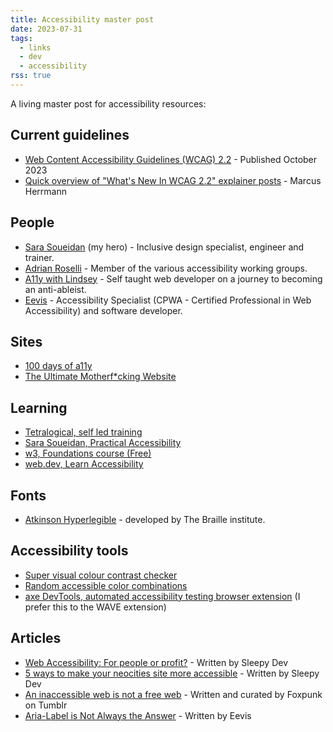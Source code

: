 ```yaml
---
title: Accessibility master post
date: 2023-07-31
tags:
  - links
  - dev
  - accessibility
rss: true
---
```


A living master post for accessibility resources:

## Current guidelines
* [Web Content Accessibility Guidelines (WCAG) 2.2](https://www.w3.org/TR/WCAG22) - Published October 2023
* [Quick overview of "What's New In WCAG 2.2" explainer posts](https://marcus.io/blog/overview-of-wcag22-posts) - Marcus Herrmann

## People
* [Sara Soueidan](https://www.sarasoueidan.com) (my hero) - Inclusive design specialist, engineer and trainer.
* [Adrian Roselli](https://adrianroselli.com) - Member of the various accessibility working groups.
* [A11y with Lindsey](https://www.a11ywithlindsey.com) - Self taught web developer on a journey to becoming an anti-ableist.
* [Eevis](https://eevis.codes/) - Accessibility Specialist (CPWA - Certified Professional in Web Accessibility) and software developer.

## Sites
* [100 days of a11y](https://100daysofa11y.com)
* [The Ultimate Motherf*cking Website](https://theultimatemotherfuckingwebsite.com/)

## Learning
* [Tetralogical, self led training](https://tetralogical.com/services/self-led-training)
* [Sara Soueidan, Practical Accessibility](https://practical-accessibility.today)
* [w3, Foundations course (Free)](https://www.w3.org/WAI/courses/foundations-course)
* [web.dev, Learn Accessibility](https://web.dev/learn/accessibility)

## Fonts
* [Atkinson Hyperlegible](https://brailleinstitute.org/freefont) - developed by The Braille institute.

## Accessibility tools
* [Super visual colour contrast checker](https://colourcontrast.cc)
* [Random accessible color combinations](https://randoma11y.com/)
* [axe DevTools, automated accessibility testing browser extension](https://www.deque.com/axe/browser-extensions/) (I prefer this to the WAVE extension)

## Articles
* [Web Accessibility: For people or profit?](https://sleepydev.neocities.org/posts/Web%20accessibility-%20for%20people%20or%20profit%3F) - Written by Sleepy Dev
* [5 ways to make your neocities site more accessible](https://sleepydev.neocities.org/posts/5%20Ways%20to%20make%20your%20Neocities%20site%20more%20accessible) - Written by Sleepy Dev
* [An inaccessible web is not a free web](https://www.tumblr.com/foxpunk/700063063948312576/hey-you-yeah-you-with-the-cool-neocities) - Written and curated by Foxpunk on Tumblr
* [Aria-Label is Not Always the Answer](https://eevis.codes/blog/2021-11-29/aria-label-is-not-always-the-answer/) - Written by Eevis